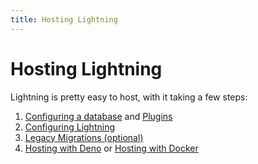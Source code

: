 ```yaml
---
title: Hosting Lightning
---
```


# Hosting Lightning

Lightning is pretty easy to host, with it taking a few steps:

1. [Configuring a database](./hosting/database) and [Plugins](./hosting/plugins)
2. [Configuring Lightning](./hosting/configuration)
3. [Legacy Migrations (optional)](./hosting/legacy-migrations)
4. [Hosting with Deno](./hosting/deno) or [Hosting with Docker](./hosting/docker)
